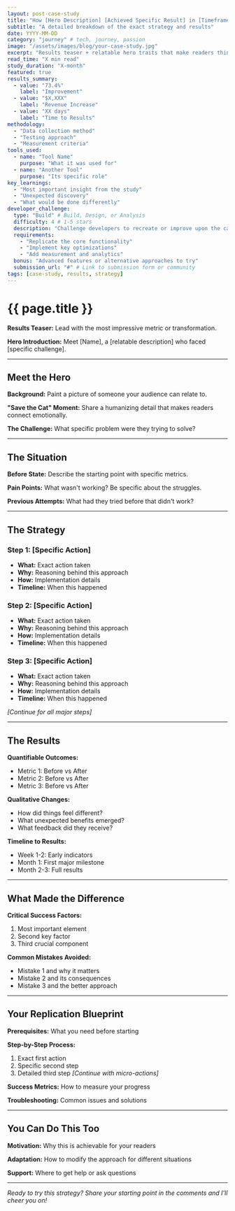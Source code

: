 ```yaml
---
layout: post-case-study
title: "How [Hero Description] [Achieved Specific Result] in [Timeframe]"
subtitle: "A detailed breakdown of the exact strategy and results"
date: YYYY-MM-DD
category: "journey" # tech, journey, passion
image: "/assets/images/blog/your-case-study.jpg"
excerpt: "Results teaser + relatable hero traits that make readers think 'that could be me.'"
read_time: "X min read"
study_duration: "X-month"
featured: true
results_summary:
  - value: "73.4%"
    label: "Improvement"
  - value: "$X,XXX"
    label: "Revenue Increase"
  - value: "XX days"
    label: "Time to Results"
methodology:
  - "Data collection method"
  - "Testing approach"
  - "Measurement criteria"
tools_used:
  - name: "Tool Name"
    purpose: "What it was used for"
  - name: "Another Tool"
    purpose: "Its specific role"
key_learnings:
  - "Most important insight from the study"
  - "Unexpected discovery"
  - "What would be done differently"
developer_challenge:
  type: "Build" # Build, Design, or Analysis
  difficulty: 4 # 1-5 stars
  description: "Challenge developers to recreate or improve upon the case study results."
  requirements:
    - "Replicate the core functionality"
    - "Implement key optimizations"
    - "Add measurement and analytics"
  bonus: "Advanced features or alternative approaches to try"
  submission_url: "#" # Link to submission form or community
tags: [case-study, results, strategy]
---
```


# {{ page.title }}

**Results Teaser:** Lead with the most impressive metric or transformation.

**Hero Introduction:** Meet [Name], a [relatable description] who faced [specific challenge].

---

## Meet the Hero

**Background:** Paint a picture of someone your audience can relate to.

**"Save the Cat" Moment:** Share a humanizing detail that makes readers connect emotionally.

**The Challenge:** What specific problem were they trying to solve?

---

## The Situation

**Before State:** Describe the starting point with specific metrics.

**Pain Points:** What wasn't working? Be specific about the struggles.

**Previous Attempts:** What had they tried before that didn't work?

---

## The Strategy

### Step 1: [Specific Action]
- **What:** Exact action taken
- **Why:** Reasoning behind this approach
- **How:** Implementation details
- **Timeline:** When this happened

### Step 2: [Specific Action]
- **What:** Exact action taken
- **Why:** Reasoning behind this approach
- **How:** Implementation details
- **Timeline:** When this happened

### Step 3: [Specific Action]
- **What:** Exact action taken
- **Why:** Reasoning behind this approach
- **How:** Implementation details
- **Timeline:** When this happened

*[Continue for all major steps]*

---

## The Results

**Quantifiable Outcomes:**
- Metric 1: Before vs After
- Metric 2: Before vs After
- Metric 3: Before vs After

**Qualitative Changes:**
- How did things feel different?
- What unexpected benefits emerged?
- What feedback did they receive?

**Timeline to Results:**
- Week 1-2: Early indicators
- Month 1: First major milestone
- Month 2-3: Full results

---

## What Made the Difference

**Critical Success Factors:**
1. Most important element
2. Second key factor
3. Third crucial component

**Common Mistakes Avoided:**
- Mistake 1 and why it matters
- Mistake 2 and its consequences
- Mistake 3 and the better approach

---

## Your Replication Blueprint

**Prerequisites:** What you need before starting

**Step-by-Step Process:**
1. Exact first action
2. Specific second step
3. Detailed third step
*[Continue with micro-actions]*

**Success Metrics:** How to measure your progress

**Troubleshooting:** Common issues and solutions

---

## You Can Do This Too

**Motivation:** Why this is achievable for your readers

**Adaptation:** How to modify the approach for different situations

**Support:** Where to get help or ask questions

---

*Ready to try this strategy? Share your starting point in the comments and I'll cheer you on!*
